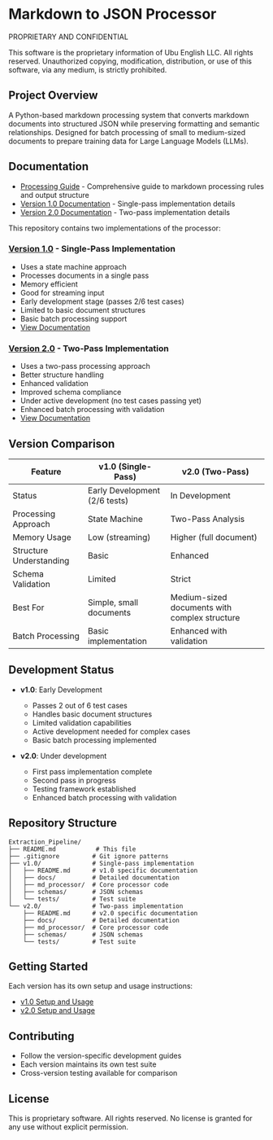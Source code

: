 # Markdown to JSON Processor

PROPRIETARY AND CONFIDENTIAL

This software is the proprietary information of Ubu English LLC. All rights reserved.
Unauthorized copying, modification, distribution, or use of this software, via any medium, is strictly prohibited.

## Project Overview

A Python-based markdown processing system that converts markdown documents into structured JSON while preserving formatting and semantic relationships. Designed for batch processing of small to medium-sized documents to prepare training data for Large Language Models (LLMs).

## Documentation

- [Processing Guide](./PROCESSING_GUIDE.md) - Comprehensive guide to markdown processing rules and output structure
- [Version 1.0 Documentation](./v1.0/docs/) - Single-pass implementation details
- [Version 2.0 Documentation](./v2.0/docs/) - Two-pass implementation details

This repository contains two implementations of the processor:

### [Version 1.0](./v1.0/README.md) - Single-Pass Implementation
- Uses a state machine approach
- Processes documents in a single pass
- Memory efficient
- Good for streaming input
- Early development stage (passes 2/6 test cases)
- Limited to basic document structures
- Basic batch processing support
- [View Documentation](./v1.0/docs/)

### [Version 2.0](./v2.0/README.md) - Two-Pass Implementation
- Uses a two-pass processing approach
- Better structure handling
- Enhanced validation
- Improved schema compliance
- Under active development (no test cases passing yet)
- Enhanced batch processing with validation
- [View Documentation](./v2.0/docs/)

## Version Comparison

| Feature                  | v1.0 (Single-Pass)        | v2.0 (Two-Pass)           |
|-------------------------|---------------------------|---------------------------|
| Status                  | Early Development (2/6 tests) | In Development           |
| Processing Approach     | State Machine             | Two-Pass Analysis        |
| Memory Usage           | Low (streaming)           | Higher (full document)   |
| Structure Understanding | Basic                     | Enhanced                 |
| Schema Validation      | Limited                   | Strict                   |
| Best For               | Simple, small documents    | Medium-sized documents with complex structure|
| Batch Processing       | Basic implementation      | Enhanced with validation |

## Development Status

- **v1.0**: Early Development
  - Passes 2 out of 6 test cases
  - Handles basic document structures
  - Limited validation capabilities
  - Active development needed for complex cases
  - Basic batch processing implemented

- **v2.0**: Under development
  - First pass implementation complete
  - Second pass in progress
  - Testing framework established
  - Enhanced batch processing with validation

## Repository Structure

```
Extraction_Pipeline/
├── README.md           # This file
├── .gitignore         # Git ignore patterns
├── v1.0/              # Single-pass implementation
│   ├── README.md      # v1.0 specific documentation
│   ├── docs/          # Detailed documentation
│   ├── md_processor/  # Core processor code
│   ├── schemas/       # JSON schemas
│   └── tests/         # Test suite
└── v2.0/              # Two-pass implementation
    ├── README.md      # v2.0 specific documentation
    ├── docs/          # Detailed documentation
    ├── md_processor/  # Core processor code
    ├── schemas/       # JSON schemas
    └── tests/         # Test suite
```

## Getting Started

Each version has its own setup and usage instructions:
- [v1.0 Setup and Usage](./v1.0/README.md)
- [v2.0 Setup and Usage](./v2.0/README.md)

## Contributing

- Follow the version-specific development guides
- Each version maintains its own test suite
- Cross-version testing available for comparison

## License

This is proprietary software. All rights reserved.
No license is granted for any use without explicit permission.
